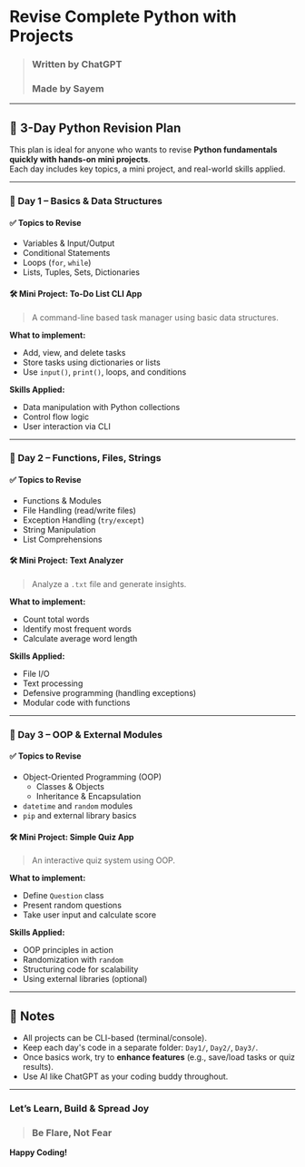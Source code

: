#  Revise Complete Python with Projects  
> ###  Written by ChatGPT  
> ###  Made by Sayem

---

## 📆 3-Day Python Revision Plan

This plan is ideal for anyone who wants to revise **Python fundamentals quickly with hands-on mini projects**.  
Each day includes key topics, a mini project, and real-world skills applied.

---

### 📅 Day 1 – Basics & Data Structures

#### ✅ Topics to Revise
- Variables & Input/Output
- Conditional Statements
- Loops (`for`, `while`)
- Lists, Tuples, Sets, Dictionaries

#### 🛠 Mini Project: **To-Do List CLI App**
> A command-line based task manager using basic data structures.

**What to implement:**
- Add, view, and delete tasks
- Store tasks using dictionaries or lists
- Use `input()`, `print()`, loops, and conditions

**Skills Applied:**
- Data manipulation with Python collections  
- Control flow logic  
- User interaction via CLI

---

### 📅 Day 2 – Functions, Files, Strings

#### ✅ Topics to Revise
- Functions & Modules
- File Handling (read/write files)
- Exception Handling (`try/except`)
- String Manipulation
- List Comprehensions

#### 🛠 Mini Project: **Text Analyzer**
> Analyze a `.txt` file and generate insights.

**What to implement:**
- Count total words  
- Identify most frequent words  
- Calculate average word length  

**Skills Applied:**
- File I/O  
- Text processing  
- Defensive programming (handling exceptions)  
- Modular code with functions

---

### 📅 Day 3 – OOP & External Modules

#### ✅ Topics to Revise
- Object-Oriented Programming (OOP)  
  - Classes & Objects  
  - Inheritance & Encapsulation
- `datetime` and `random` modules
- `pip` and external library basics

#### 🛠 Mini Project: **Simple Quiz App**
> An interactive quiz system using OOP.

**What to implement:**
- Define `Question` class  
- Present random questions  
- Take user input and calculate score

**Skills Applied:**
- OOP principles in action  
- Randomization with `random`  
- Structuring code for scalability  
- Using external libraries (optional)

---

## 📌 Notes

- All projects can be CLI-based (terminal/console).
- Keep each day's code in a separate folder: `Day1/`, `Day2/`, `Day3/`.
- Once basics work, try to **enhance features** (e.g., save/load tasks or quiz results).
- Use AI like ChatGPT as your coding buddy throughout.

---

###  Let’s Learn, Build & Spread Joy  
> ###  Be Flare, Not Fear  
**Happy Coding!** 


